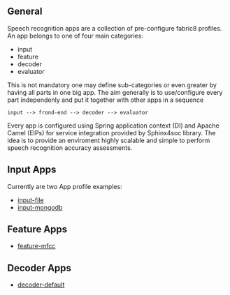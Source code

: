
## General

Speech recognition apps are a collection of pre-configure fabric8 profiles. An app belongs to one of four main categories:

  * input
  * feature
  * decoder
  * evaluator

This is not mandatory one may define sub-categories or even greater by having all parts in one big app. The aim generally is to use/configure every part independenly and put it together with other apps in a sequence

    input --> frond-end --> decoder --> evaluator

Every app is configured using Spring application context (DI) and Apache Camel (EIPs) for service integration provided by Sphinx4soc library. The idea is to provide an enviroment highly scalable and simple to perform speech recognition accuracy assessments.

## Input Apps

Currently are two App profile examples:

 * [input-file](input-file/index.html)
 * [input-mongodb](input-mongodb/index.html)

## Feature Apps

  * [feature-mfcc](feature-mfcc/index.html)

## Decoder Apps

  * [decoder-default](decoder-default/index.html)


